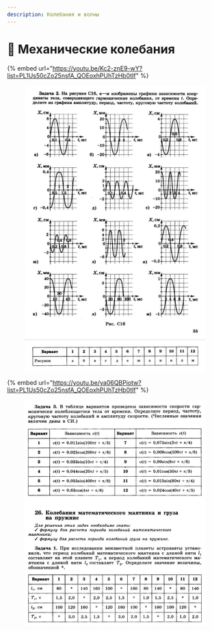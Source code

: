 ```yaml
---
description: Колебания и волны
---
```


# 📗 Механические колебания

{% embed url="https://youtu.be/Kc2-znE9-wY?list=PL1Us50cZo25nsfA_QOEoxhPUhTzHb0tIf" %}

<figure><img src="../../../.gitbook/assets/image (14).png" alt=""><figcaption></figcaption></figure>

{% embed url="https://youtu.be/ya06QBPiotw?list=PL1Us50cZo25nsfA_QOEoxhPUhTzHb0tIf" %}

<figure><img src="../../../.gitbook/assets/image (12).png" alt=""><figcaption></figcaption></figure>
